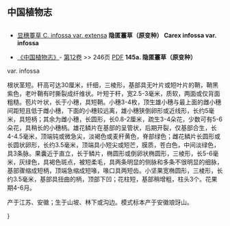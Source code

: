 
## 中国植物志
## 
* [显穗薹草  C.  infossa var. extensa](Carex-infossa-var-extensa-显穗薹草.md)
**隐匿薹草（原变种） Carex infossa var. infossa**

* [《中国植物志》](http://www.iplant.cn/frps)- [第12卷](http://www.iplant.cn/frps/vol/12) >> 246页 [PDF](http://www.iplant.cn/frps/pdf/12/246.pdf)
**145a. 隐匿薹草（原变种）**

var. infossa

根状茎短。秆高可达30厘米，纤细，三棱形，基部具无叶片或短叶片的鞘，鞘黑紫色，老叶鞘有时撕裂成纤维状。叶短于秆，宽2.5-3毫米，质软，两面或仅背面粗糙。苞片叶状，长于小穗，具短鞘。小穗3-4枚，顶生雄小穗与最上面的雌小穗间距短且低于雌小穗，下面的小穗较远离，雄小穗狭倒卵形或近线形，长约5毫米，具短柄；其余为雌小穗，长圆形，长0.8-2厘米，疏生3-4朵花，少数可有5-6朵花，具稍长的小穗柄。雄花鳞片在基部的呈管状，后期开裂，仅基部合生，长4-4.5毫米，顶端钝或微急尖，淡褐色或麦秆黄色，脊部绿色；雌花鳞片长圆形或长圆状卵形，长约3.5毫米，顶端具小短尖或短芒，膜质，苍白色，中间淡绿色，具3条脉。果囊近于直立，长于鳞片，椭圆形或倒卵状椭圆形，三棱形，长5-6毫米，灰绿色，具褐色斑点，被短柔毛，具两条明显的侧脉和多条不很明显的细脉，基部骤缩成短柄，顶端急缩成短喙，喙口具两短齿。小坚果宽椭圆形，三棱形，长约3.5毫米，基部具扭曲的柄，顶部下凹；花柱短，基部稍增粗，柱头3个。花果期4-6月。

产于江苏、安徽；生于山坡、林下或沟边。模式标本产于安徽琅玡山。

}